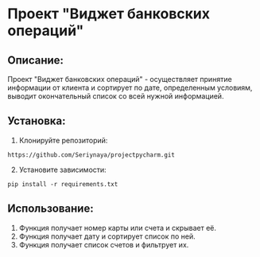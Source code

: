 # Проект "Виджет банковских операций"
## Описание:
Проект "Виджет банковских операций" - осуществляет принятие информации от клиента
и сортирует по дате, определенным условиям, выводит окончательный список со всей 
нужной информацией.
## Установка:
1. Клонируйте репозиторий:
```
https://github.com/Seriynaya/projectpycharm.git
```
2. Установите зависимости:
```
pip install -r requirements.txt
```
## Использование:
1. Функция получает номер карты или счета и скрывает её.
2. Функция получает дату и сортирует список по ней.
3. Функция получает список счетов и фильтрует их.
